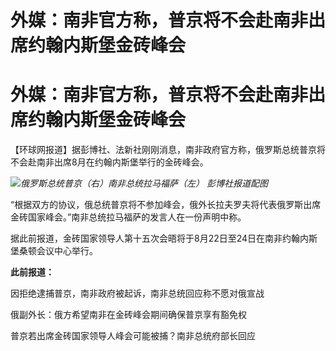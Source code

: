# 外媒：南非官方称，普京将不会赴南非出席约翰内斯堡金砖峰会

# 外媒：南非官方称，普京将不会赴南非出席约翰内斯堡金砖峰会

【环球网报道】据彭博社、法新社刚刚消息，南非政府官方称，俄罗斯总统普京将不会赴南非出席8月在约翰内斯堡举行的金砖峰会。

![](https://inews.gtimg.com/om_bt/OpowqcSdq8TEBDv1kttNIzVDxbHJugk6fb71VOY1JBTHsAA/1000)_俄罗斯总统普京（右）南非总统拉马福萨（左）
彭博社报道配图_

“根据双方的协议，俄总统普京将不参加峰会，俄外长拉夫罗夫将代表俄罗斯出席金砖国家峰会。”南非总统拉马福萨的发言人在一份声明中称。

据此前报道，金砖国家领导人第十五次会晤将于8月22日至24日在南非约翰内斯堡桑顿会议中心举行。

**此前报道：**

因拒绝逮捕普京，南非政府被起诉，南非总统回应称不愿对俄宣战

俄副外长：俄方希望南非在金砖峰会期间确保普京享有豁免权

普京若出席金砖国家领导人峰会可能被捕？南非总统府部长回应

